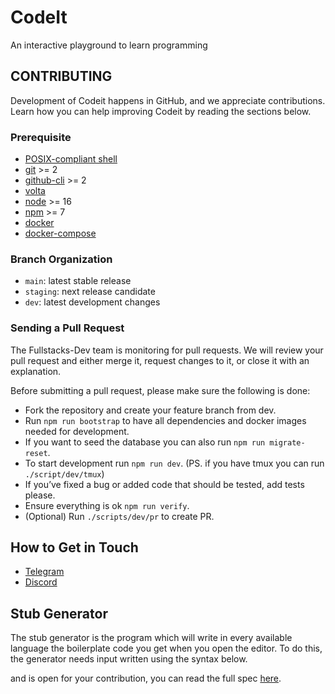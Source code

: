 # CodeIt

An interactive playground to learn programming

## CONTRIBUTING

Development of Codeit happens in GitHub, and we appreciate contributions. Learn how you can help
improving Codeit by reading the sections below.

### Prerequisite

- [POSIX-compliant shell][shell]
- [git][git] >= 2
- [github-cli][github-cli] >= 2
- [volta][volta]
- [node][nodejs] >= 16
- [npm][npm] >= 7
- [docker][docker]
- [docker-compose][docker-compose]

### Branch Organization

- `main`: latest stable release
- `staging`: next release candidate
- `dev`: latest development changes

### Sending a Pull Request

The Fullstacks-Dev team is monitoring for pull requests. We will review your pull request and either
merge it, request changes to it, or close it with an explanation.

Before submitting a pull request, please make sure the following is done:

- Fork the repository and create your feature branch from dev.
- Run `npm run bootstrap` to have all dependencies and docker images needed for development.
- If you want to seed the database you can also run `npm run migrate-reset`.
- To start development run `npm run dev`. (PS. if you have tmux you can run `./script/dev/tmux`)
- If you’ve fixed a bug or added code that should be tested, add tests please.
- Ensure everything is ok `npm run verify`.
- (Optional) Run `./scripts/dev/pr` to create PR.

## How to Get in Touch

- [Telegram][telegram-channel]
- [Discord][discord-server]

## Stub Generator

The stub generator is the program which will write in every available language the boilerplate code
you get when you open the editor. To do this, the generator needs input written using the syntax
below.

and is open for your contribution, you can read the full spec [here](docs/stub-generator.md).

[git]: https://git-scm.com/
[github-cli]: https://cli.github.com/
[nodejs]: https://nodejs.org/en/
[shell]: https://en.wikipedia.org/wiki/Unix_shell
[volta]: https://volta.sh/
[npm]: https://www.npmjs.com/
[docker]: https://docs.docker.com/
[docker-compose]: https://docs.docker.com/compose/
[telegram-channel]: https://t.me/fullstacks
[discord-server]: https://kutt.it/fsk-discord

